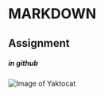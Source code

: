 # MARKDOWN 
##  Assignment
##### in github
![Image of Yaktocat](https://octodex.github.com/images/yaktocat.png)
